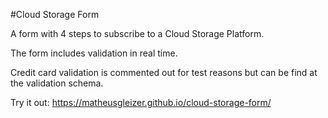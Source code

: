 #Cloud Storage Form

A form with 4 steps to subscribe to a Cloud Storage Platform.

The form includes validation in real time.

Credit card validation is commented out for test reasons but can be find at the validation schema.


Try it out: 
https://matheusgleizer.github.io/cloud-storage-form/
